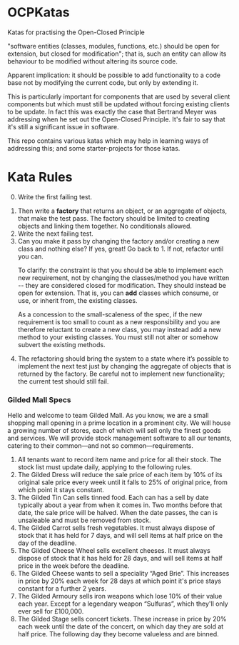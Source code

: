 OCPKatas
========

Katas for practising the Open-Closed Principle

"software entities (classes, modules, functions, etc.) should be open for extension, but closed for
modification"; that is, such an entity can allow its behaviour to be modified without altering its
source code.

Apparent implication: it should be possible to add functionality to a code base not by modifying
the current code, but only by extending it.

This is particularly important for components that are used by several client components but which
must still be updated without forcing existing clients to be update. In fact this was exactly the 
case that Bertrand Meyer was addressing when he set out the Open-Closed Principle. It's fair to say 
that it's still a significant issue in software.

This repo contains various katas which may help in learning ways of addressing this; and some 
starter-projects for those katas.

Kata Rules
==========

<ol start="0"><li>Write the first failing test.</ol>
<ol>
  <li>Then write a <strong>factory</strong> that returns an object, or an aggregate of objects, that make the test pass.
    The factory should be limited to creating objects and linking them together. No conditionals allowed.
  <li>Write the next failing test.
  <li>Can you make it pass by changing the factory and/or creating a new class and nothing else?
    If yes, great! Go back to 1. If not, refactor until you can.
  <p>To clarify: the constraint is that you should be able to implement each new requirement, not by changing the
  classes/method you have written -- they are considered closed for modification.
  They should instead be open for extension. That is, you can <strong>add</strong> classes which consume, or use, or
  inherit from, the existing classes.</p>
  <p>As a concession to the small-scaleness of the spec, if the new requirement is too small to count
    as a new responsibility and you are therefore reluctant to create a new class, you may instead
    add a new method to your existing classes. You must still not alter or somehow subvert the existing
    methods.</p>
  <li>The refactoring should bring the system to a state where it’s possible to implement
    the next test just by changing the aggregate of objects that is returned by the factory.
    Be careful not to implement new functionality; the current test should still fail.
</ol>
<h3>Gilded Mall Specs</h3>
  <p>Hello and welcome to team Gilded Mall. As you know, we are a small shopping mall opening in a prime location in
    a prominent city. We will house a growing number of stores, each of which will sell only the finest goods
    and services. We will provide stock management software to all our tenants, catering to their common&mdash;and
    not so common&mdash;requirements.</p>
  <ol>
  <li>All tenants want to record item name and price for all their stock. The stock list must update daily,
    applying to the following rules.
  <li>The Gilded Dress will reduce the sale price of each item by 10% of its original sale price every week
  until it falls to 25% of original price, from which point it stays constant.
  <li>The Gilded Tin Can sells tinned food. Each can has a sell by date typically about a year from when it
  comes in. Two months before that date, the sale price will be halved. When the date passes, the can
  is unsaleable and must be removed from stock.
  <li>The Gilded Carrot sells fresh vegetables. It must always dispose of stock that it has held for 7 days,
  and will sell items at half price on the day of the deadline.
  <li>The Gilded Cheese Wheel sells excellent cheeses. It must always dispose of stock that it has held for 28
  days, and will sell items at half price in the week before the deadline.
  <li>The Gilded Cheese wants to sell a speciality “Aged Brie”. This increases in price by 20% each week
  for 28 days at which point it's price stays constant for a further 2 years.
  <li>The Gilded Armoury sells iron weapons which lose 10% of their value each year. Except for a legendary
    weapon “Sulfuras”, which they'll only ever sell for £100,000.
  <li>The Gilded Stage sells concert tickets. These increase in price by 20% each week until the date of the
  concert, on which day they are sold at half price. The following day they become valueless and are binned.
  </ol>
